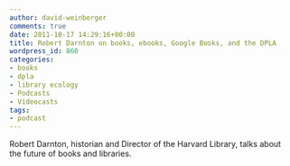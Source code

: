 ```yaml
---
author: david-weinberger
comments: true
date: 2011-10-17 14:29:16+00:00
title: Robert Darnton on books, ebooks, Google Books, and the DPLA
wordpress_id: 860
categories:
- books
- dpla
- library ecology
- Podcasts
- Videocasts
tags:
- podcast
---
```


Robert Darnton, historian and Director of the Harvard Library, talks about the future of books and libraries.



